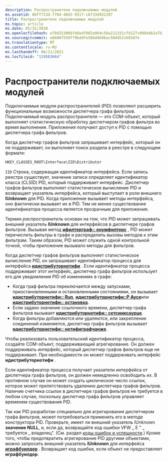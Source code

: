 ```yaml
---
description: Распространители подключаемых модулей
ms.assetid: 80ff713d-f704-40d3-9317-cbf33d932207
title: Распространители подключаемых модулей
ms.topic: article
ms.date: 05/31/2018
ms.openlocfilehash: e70d253066fdde4f082a964c56a221331cfd127c0984db2a7b1933a0bb352425
ms.sourcegitcommit: e6600f550f79bddfe58bd4696ac50dd52cb03d7e
ms.translationtype: MT
ms.contentlocale: ru-RU
ms.lasthandoff: 08/11/2021
ms.locfileid: "119583664"
---
```

# <a name="plug-in-distributors"></a>Распространители подключаемых модулей

Подключаемые модули распространителей (PID) позволяют расширить функциональные возможности диспетчера графа фильтров. Подключаемый модуль распространителя — это COM-объект, который выполняет статистическую обработку диспетчером графов фильтра во время выполнения. Приложения получают доступ к PID с помощью диспетчера графа фильтров.

Когда диспетчер графов фильтров запрашивает интерфейс, который он не поддерживает, он выполняет поиск раздела в реестре в следующем формате:


```C++
HKEY_CLASSES_ROOT\Interface\IID\Distributor
```



`IID` Строка, содержащая идентификатор интерфейса. Если запись реестра существует, значение записи определяет идентификатор класса (CLSID) PID, который поддерживает интерфейс. Диспетчер графов фильтров выполняет статистическое вычисление PID и возвращает указатель интерфейса, который выступает в роли внешнего **IUnknown** для PID. Когда приложение вызывает методы интерфейса, оно фактически вызывает их в PID. Тем не менее существование идентификатора процесса является прозрачным для приложения.

Термин *распространитель* основан на том, что PID может запрашивать внешний указатель **IUnknown** для интерфейсов в диспетчере графов фильтров. Вызывая метод [**ифилтерграф:: енумфилтерс**](/windows/desktop/api/Strmif/nf-strmif-ifiltergraph-enumfilters) , PID может перечислить фильтры в графе и распределить вызовы методов к этим фильтрам. Таким образом, PID может служить одной контрольной точкой, чтобы приложение вызывало методы для фильтров.

Когда диспетчер графов фильтров выполняет статистическое вычисление PID, он запрашивает идентификатор процесса для интерфейса [**идистрибуторнотифи**](/windows/desktop/api/Strmif/nn-strmif-idistributornotify) . Если идентификатор процесса поддерживает этот интерфейс, диспетчер графа фильтров использует его для уведомления PID об изменениях в графе:

-   Когда граф фильтра переключается между запусками, приостановленными и остановленными состояниями, он вызывает [**идистрибуторнотифи:: Run**](/windows/desktop/api/Strmif/nf-strmif-idistributornotify-run), [**идистрибуторнотифи::P Аусе**](/windows/desktop/api/Strmif/nf-strmif-idistributornotify-pause)или [**идистрибуторнотифи:: остановка**](/windows/desktop/api/Strmif/nf-strmif-idistributornotify-stop).
-   Если задано значение ссылочного времени, диспетчер графа фильтров вызывает [**идистрибуторнотифи:: сетсинксаурце**](/windows/desktop/api/Strmif/nf-strmif-idistributornotify-setsyncsource).
-   Когда фильтры добавляются или удаляются, или закрепление соединений изменяется, диспетчер графа фильтров вызывает [**идистрибуторнотифи:: нотифиграфчанже**](/windows/desktop/api/Strmif/nf-strmif-idistributornotify-notifygraphchange).

Чтобы реализовать пользовательский идентификатор процесса, создайте COM-объект, поддерживающий агрегирование. Он должен поддерживать интерфейс, который диспетчер графов фильтров еще не поддерживает. При необходимости он может поддерживать интерфейс **идистрибуторнотифи** .

Если идентификатор процесса получает указатели интерфейса от диспетчера графа фильтров, он должен немедленно освободить их. В противном случае он может создать циклическое число ссылок, которое может препятствовать удалению диспетчера графов фильтров. Наличие счетчика ссылок в диспетчере графов фильтров не требуется в любом случае, поскольку диспетчер графа фильтров управляет временем существования PID.

Так как PID разработан специально для агрегирования диспетчером графа фильтров, может потребоваться применить его в методе конструктора PID. Проверьте, имеет ли  внешний указатель IUnknown **значение NULL**, и, если да, возвращайте код ошибки VFW \_ E " \_ требуется \_ владелец". (См. раздел [коды ошибок и успешности](error-and-success-codes.md).) Кроме того, чтобы предотвратить агрегирование PID другими объектами, можно запросить внешний указатель **IUnknown** для интерфейса [**играфбуилдер**](/windows/desktop/api/Strmif/nn-strmif-igraphbuilder) . Возвращает код ошибки, если объект не предоставляет **играфбуилдер**.

 

 



